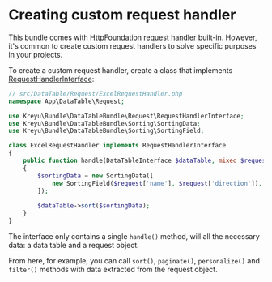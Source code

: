 # Creating custom request handler

This bundle comes with [HttpFoundation request handler](../src/Request/HttpFoundationRequestHandler.php) built-in.
However, it's common to create custom request handlers to solve specific purposes in your projects.

To create a custom request handler, create a class that implements [RequestHandlerInterface](../src/Request/RequestHandlerInterface.php):

```php
// src/DataTable/Request/ExcelRequestHandler.php
namespace App\DataTable\Request;

use Kreyu\Bundle\DataTableBundle\Request\RequestHandlerInterface;
use Kreyu\Bundle\DataTableBundle\Sorting\SortingData;
use Kreyu\Bundle\DataTableBundle\Sorting\SortingField;

class ExcelRequestHandler implements RequestHandlerInterface
{
    public function handle(DataTableInterface $dataTable, mixed $request = null): void
    {
        $sortingData = new SortingData([
            new SortingField($request['name'], $request['direction']),
        ]);
        
        $dataTable->sort($sortingData); 
    }
}
```

The interface only contains a single `handle()` method, will all the necessary data: a data table and a request object.

From here, for example, you can call `sort()`, `paginate()`, `personalize()` and `filter()` methods with data extracted from the request object.
